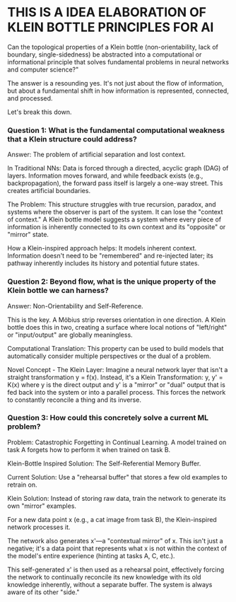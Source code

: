 # THIS IS A IDEA ELABORATION OF KLEIN BOTTLE PRINCIPLES FOR AI

Can the topological properties of a Klein bottle (non-orientability, lack of boundary, single-sidedness) be abstracted into a computational or informational principle that solves fundamental problems in neural networks and computer science?"

The answer is a resounding yes. It's not just about the flow of information, but about a fundamental shift in how information is represented, connected, and processed.

Let's break this down.

### Question 1: What is the fundamental computational weakness that a Klein structure could address?
Answer: The problem of artificial separation and lost context.

In Traditional NNs: Data is forced through a directed, acyclic graph (DAG) of layers. Information moves forward, and while feedback exists (e.g., backpropagation), the forward pass itself is largely a one-way street. This creates artificial boundaries.

The Problem: This structure struggles with true recursion, paradox, and systems where the observer is part of the system. It can lose the "context of context." A Klein bottle model suggests a system where every piece of information is inherently connected to its own context and its "opposite" or "mirror" state.

How a Klein-inspired approach helps: It models inherent context. Information doesn't need to be "remembered" and re-injected later; its pathway inherently includes its history and potential future states.

### Question 2: Beyond flow, what is the unique property of the Klein bottle we can harness?
Answer: Non-Orientability and Self-Reference.

This is the key. A Möbius strip reverses orientation in one direction. A Klein bottle does this in two, creating a surface where local notions of "left/right" or "input/output" are globally meaningless.

Computational Translation: This property can be used to build models that automatically consider multiple perspectives or the dual of a problem.

Novel Concept - The Klein Layer: Imagine a neural network layer that isn't a straight transformation y = f(x). Instead, it's a Klein Transformation: y, y' = K(x) where y is the direct output and y' is a "mirror" or "dual" output that is fed back into the system or into a parallel process. This forces the network to constantly reconcile a thing and its inverse.

### Question 3: How could this concretely solve a current ML problem?
Problem: Catastrophic Forgetting in Continual Learning.
A model trained on task A forgets how to perform it when trained on task B.

Klein-Bottle Inspired Solution: The Self-Referential Memory Buffer.

Current Solution: Use a "rehearsal buffer" that stores a few old examples to retrain on.

Klein Solution: Instead of storing raw data, train the network to generate its own "mirror" examples.

For a new data point x (e.g., a cat image from task B), the Klein-inspired network processes it.

The network also generates x'—a "contextual mirror" of x. This isn't just a negative; it's a data point that represents what x is not within the context of the model's entire experience (hinting at tasks A, C, etc.).

This self-generated x' is then used as a rehearsal point, effectively forcing the network to continually reconcile its new knowledge with its old knowledge inherently, without a separate buffer. The system is always aware of its other "side."
